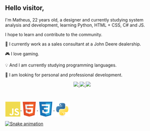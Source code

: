 ## Hello visitor,

I'm Matheus, 22 years old, a designer and currently studying system analysis and development, learning Python, HTML + CSS, C# and JS. 

I hope to learn and contribute to the community.

🏬 I currently work as a sales consultant at a John Deere dealership.

🎮 I love gaming.

💡 And I am currently studying programming languages.

🔋 I am looking for personal and professional development.

<div align="center">
  <a href="https://github.com/JohnMoonWhite">
  <img height="180em" src="https://github-readme-stats.vercel.app/api?username=JohnMoonWhite&show_icons=true&theme=dark&include_all_commits=true&count_private=true"/>
    <img heigth="100em" src="https://github-readme-stats.vercel.app/api/top-langs/?username=JohnMoonWhite&layout=compact)](https://github.com/anuraghazra/github-readme-stats"/>
    <img height="120em" src="https://github-readme-stats.vercel.app/api/wakatime?username=JohnMoonWhite"/>
</div>
  
  ##
  <div style="display: inline_block"><br>
  <img align="center" alt="Mat-Js" height="50" width="50" src="https://raw.githubusercontent.com/devicons/devicon/master/icons/javascript/javascript-plain.svg">
  <img align="center" alt="Mat-HTML" height="50" width="50" src="https://raw.githubusercontent.com/devicons/devicon/master/icons/html5/html5-original.svg">
  <img align="center" alt="Mat-CSS" height="50" width="50" src="https://raw.githubusercontent.com/devicons/devicon/master/icons/css3/css3-original.svg">
  <img align="center" alt="Mat-Python" height="50" width="50" src="https://raw.githubusercontent.com/devicons/devicon/master/icons/python/python-original.svg">
</div>

   
<div> 
 
  ![Snake animation](https://github.com/JohnMoonWhite/JohnMoonWhite/blob/output/github-contribution-grid-snake.svg)
 
</div>
